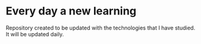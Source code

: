 # Every day a new learning
 Repository created to be updated with the technologies that I have studied. It will be updated daily.
